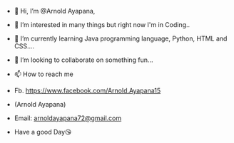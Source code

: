 - 👋 Hi, I’m @Arnold Ayapana, 
- 👀 I’m interested in many things but right now I'm in Coding..
- 🌱 I’m currently learning Java programming language, Python, HTML and CSS....
- 💞️ I’m looking to collaborate on something fun...
- 📫 How to reach me 
- Fb. https://www.facebook.com/Arnold.Ayapana15
- (Arnold Ayapana)
- Email: arnoldayapana72@gmail.com

- Have a good Day😘
<!---
Arnoldayapana/Arnoldayapana is a ✨ special ✨ repository because its `README.md` (this file) appears on your GitHub profile.
You can click the Preview link to take a look at your changes.
--->
